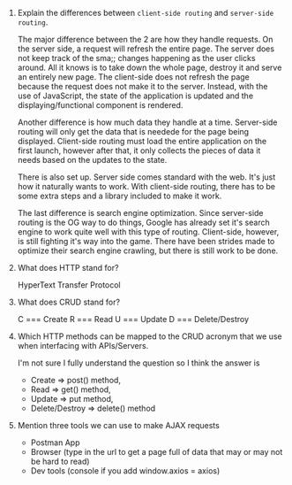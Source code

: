 1.  Explain the differences between `client-side routing` and `server-side routing`.

    The major difference between the 2 are how they handle requests. On the server side, a request will refresh the entire page. The server does not keep track of the sma;; changes happening as the user clicks around. All it knows is to take down the whole page, destroy it and serve an entirely new page. The client-side does not refresh the page because the request does not make it to the server. Instead, with the use of JavaScript, the state of the application is updated and the displaying/functional component is rendered.

    Another difference is how much data they handle at a time. Server-side routing will only get the data that is needede for the page being displayed. Client-side routing must load the entire application on the first launch, however after that, it only collects the pieces of data it needs based on the updates to the state.

    There is also set up. Server side comes standard with the web. It's just how it naturally wants to work. With client-side routing, there has to be some extra steps and a library included to make it work.

    The last difference is search engine optimization. Since server-side routing is the OG way to do things, Google has already set it's search engine to work quite well with this type of routing. Client-side, however, is still fighting it's way into the game. There have been strides made to optimize their search engine crawling, but there is still work to be done.

2.  What does HTTP stand for?

    HyperText Transfer Protocol

3.  What does CRUD stand for?

    C === Create
    R === Read
    U === Update
    D === Delete/Destroy

4.  Which HTTP methods can be mapped to the CRUD acronym that we use when interfacing with APIs/Servers.
 
    I'm not sure I fully understand the question so I think the answer is
    - Create => post() method, 
    - Read => get() method, 
    - Update => put method,
    - Delete/Destroy => delete() method

5.  Mention three tools we can use to make AJAX requests
 
    - Postman App
    - Browser (type in the url to get a page full of data that may or may not be hard to read)
    - Dev tools (console if you add window.axios = axios)